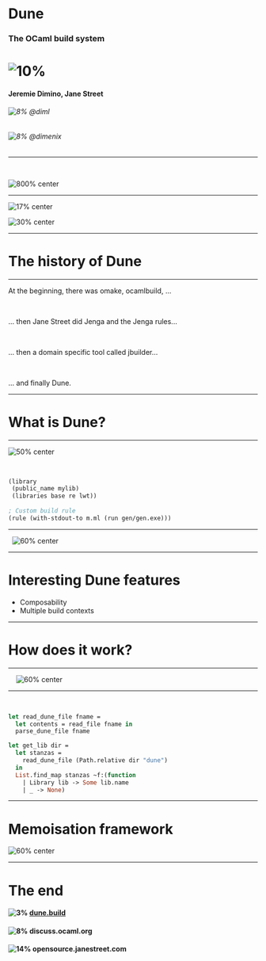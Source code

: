 <!-- $theme: gaia -->

# Dune
### The OCaml build system

# ![10%](./images/dune-no-text.png)

#### Jeremie Dimino, Jane Street
###### ![8%](./images/github.svg) @diml
###### ![8%](./images/twitter.svg) @dimenix


---

&nbsp;
&nbsp;

![800% center](./images/jane-street.svg)

---

![17% center](./images/jane-street-open-source.png)

![30% center](./images/projects.png)


---

# The history of Dune

---

At the beginning, there was omake, ocamlbuild, ...

&nbsp;

... then Jane Street did Jenga and the Jenga rules...

&nbsp;

... then a domain specific tool called jbuilder...

&nbsp;

... and finally Dune.

---

# What is Dune?

---

![50% center](./graphs/dune-overview-embed.svg)


&nbsp;

```scheme
(library
 (public_name mylib)
 (libraries base re lwt))
 
; Custom build rule
(rule (with-stdout-to m.ml (run gen/gen.exe)))
```


---

&nbsp;
![60% center](./graphs/dune-inside.svg)


---

# Interesting Dune features

- Composability
- Multiple build contexts

---

# How does it work?

---

&nbsp;
&nbsp;
![60% center](./graphs/rule-prod-exe.svg)

---

&nbsp;

```ocaml
let read_dune_file fname =
  let contents = read_file fname in
  parse_dune_file fname

let get_lib dir =
  let stanzas =
    read_dune_file (Path.relative dir "dune")
  in
  List.find_map stanzas ~f:(function
    | Library lib -> Some lib.name
    | _ -> None)
```

---

# Memoisation framework

![60% center](./graphs/memo.svg)


---

# The end

#### ![3%](./images/dune-no-text.png) [dune.build](dune.build)
#### ![8%](./images/ocaml.png) discuss.ocaml.org
#### ![14%](./images/jane-street-logo.png) opensource.janestreet.com
